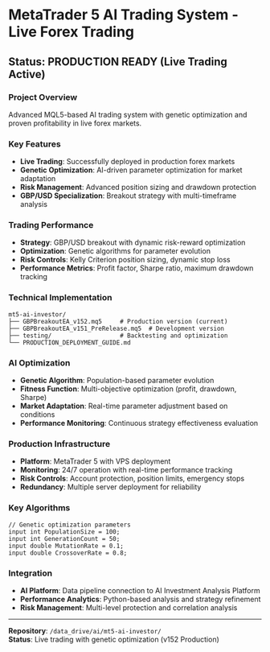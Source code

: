 # MetaTrader 5 AI Trading System - Live Forex Trading

## Status: PRODUCTION READY (Live Trading Active)

### Project Overview
Advanced MQL5-based AI trading system with genetic optimization and proven profitability in live forex markets.

### Key Features
- **Live Trading**: Successfully deployed in production forex markets
- **Genetic Optimization**: AI-driven parameter optimization for market adaptation
- **Risk Management**: Advanced position sizing and drawdown protection
- **GBP/USD Specialization**: Breakout strategy with multi-timeframe analysis

### Trading Performance
- **Strategy**: GBP/USD breakout with dynamic risk-reward optimization
- **Optimization**: Genetic algorithms for parameter evolution
- **Risk Controls**: Kelly Criterion position sizing, dynamic stop loss
- **Performance Metrics**: Profit factor, Sharpe ratio, maximum drawdown tracking

### Technical Implementation
```
mt5-ai-investor/
├── GBPBreakoutEA_v152.mq5     # Production version (current)
├── GBPBreakoutEA_v151_PreRelease.mq5  # Development version
├── testing/                   # Backtesting and optimization
└── PRODUCTION_DEPLOYMENT_GUIDE.md
```

### AI Optimization
- **Genetic Algorithm**: Population-based parameter evolution
- **Fitness Function**: Multi-objective optimization (profit, drawdown, Sharpe)
- **Market Adaptation**: Real-time parameter adjustment based on conditions
- **Performance Monitoring**: Continuous strategy effectiveness evaluation

### Production Infrastructure
- **Platform**: MetaTrader 5 with VPS deployment
- **Monitoring**: 24/7 operation with real-time performance tracking
- **Risk Controls**: Account protection, position limits, emergency stops
- **Redundancy**: Multiple server deployment for reliability

### Key Algorithms
```mql5
// Genetic optimization parameters
input int PopulationSize = 100;
input int GenerationCount = 50;
input double MutationRate = 0.1;
input double CrossoverRate = 0.8;
```

### Integration
- **AI Platform**: Data pipeline connection to AI Investment Analysis Platform
- **Performance Analytics**: Python-based analysis and strategy refinement
- **Risk Management**: Multi-level protection and correlation analysis

---
**Repository**: `/data_drive/ai/mt5-ai-investor/`  
**Status**: Live trading with genetic optimization (v152 Production)
